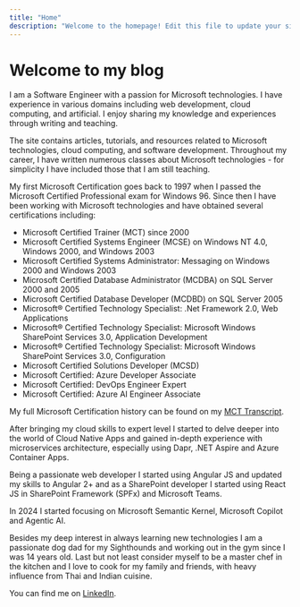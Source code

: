 ```yaml
---
title: "Home"
description: "Welcome to the homepage! Edit this file to update your site's main landing page."
---
```


# Welcome to my blog

I am a Software Engineer with a passion for Microsoft technologies. I have experience in various domains including web development, cloud computing, and artificial. I enjoy sharing my knowledge and experiences through writing and teaching.

The site contains articles, tutorials, and resources related to Microsoft technologies, cloud computing, and software development. Throughout my career, I have written numerous classes about Microsoft technologies - for simplicity I have included those that I am still teaching.

My first Microsoft Certification goes back to 1997 when I passed the Microsoft Certified Professional exam for Windows 96. Since then I have been working with Microsoft technologies and have obtained several certifications including:

- Microsoft Certified Trainer (MCT) since 2000
- Microsoft Certified Systems Engineer (MCSE) on Windows NT 4.0, Windows 2000, and Windows 2003
- Microsoft Certified Systems Administrator: Messaging on Windows 2000 and Windows 2003
- Microsoft Certified Database Administrator (MCDBA) on SQL Server 2000 and 2005
- Microsoft Certified Database Developer (MCDBD) on SQL Server 2005
- Microsoft® Certified Technology Specialist: .Net Framework 2.0, Web Applications
- Microsoft® Certified Technology Specialist: Microsoft Windows SharePoint Services 3.0, Application Development
- Microsoft® Certified Technology Specialist: Microsoft Windows SharePoint Services 3.0, Configuration
- Microsoft Certified Solutions Developer (MCSD)
- Microsoft Certified: Azure Developer Associate
- Microsoft Certified: DevOps Engineer Expert
- Microsoft Certified: Azure AI Engineer Associate

My full Microsoft Certification history can be found on my [MCT Transcript](https://learn.microsoft.com/en-us/users/alexander-kastil/transcript/dloowug2y85m9lm).

After bringing my cloud skills to expert level I started to delve deeper into the world of Cloud Native Apps and gained in-depth experience with microservices architecture, especially using Dapr, .NET Aspire and Azure Container Apps.

Being a passionate web developer I started using Angular JS and updated my skills to Angular 2+ and as a SharePoint developer I started using React JS in SharePoint Framework (SPFx) and Microsoft Teams.

In 2024 I started focusing on Microsoft Semantic Kernel, Microsoft Copilot and Agentic AI.

Besides my deep interest in always learning new technologies I am a passionate dog dad for my Sighthounds and working out in the gym since I was 14 years old. Last but not least consider myself to be a master chef in the kitchen and I love to cook for my family and friends, with heavy influence from Thai and Indian cuisine.

You can find me on [LinkedIn](https://www.linkedin.com/in/alexander-kastil-3bb26511a/).
